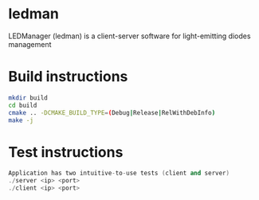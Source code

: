 # ledman
LEDManager (ledman) is a client-server software for light-emitting diodes management

# Build instructions
```bash
mkdir build
cd build
cmake .. -DCMAKE_BUILD_TYPE=(Debug|Release|RelWithDebInfo)
make -j
```

# Test instructions
```cpp
Application has two intuitive-to-use tests (client and server)
./server <ip> <port>
./client <ip> <port>
```
